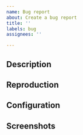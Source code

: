 ```yaml
---
name: Bug report
about: Create a bug report
title: ''
labels: bug
assignees: ''

---
```


## Description
<!-- A clear description of the bug -->

## Reproduction
<!-- Numbered steps to reproduce the bug -->

## Configuration
<!-- A description of your configuration, including OS and Python version -->

## Screenshots
<!-- If applicable, add screenshots to help explain the bug -->
